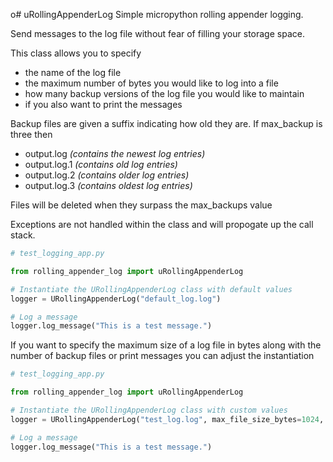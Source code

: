 o# uRollingAppenderLog
Simple micropython rolling appender logging.

Send messages to the log file without fear of filling your storage space.

This class allows you to specify
- the name of the log file
- the maximum number of bytes you would like to log into a file
- how many backup versions of the log file you would like to maintain
- if you also want to print the messages

Backup files are given a suffix indicating how old they are. If max_backup is three then

- output.log   *(contains the newest log entries)*  
- output.log.1  *(contains old log entries)* 
- output.log.2  *(contains older log entries)* 
- output.log.3 *(contains oldest log entries)*  

Files will be deleted when they surpass the max_backups value

Exceptions are not handled within the class and will propogate up the call stack.

```python
# test_logging_app.py

from rolling_appender_log import uRollingAppenderLog

# Instantiate the URollingAppenderLog class with default values
logger = URollingAppenderLog("default_log.log")

# Log a message
logger.log_message("This is a test message.")

```

If you want to specify the maximum size of a log file in bytes along with the number of backup files or print messages you can adjust the instantiation

```python
# test_logging_app.py

from rolling_appender_log import uRollingAppenderLog

# Instantiate the URollingAppenderLog class with custom values
logger = URollingAppenderLog("test_log.log", max_file_size_bytes=1024, max_backups=3, print_messages=True)

# Log a message
logger.log_message("This is a test message.")

```
